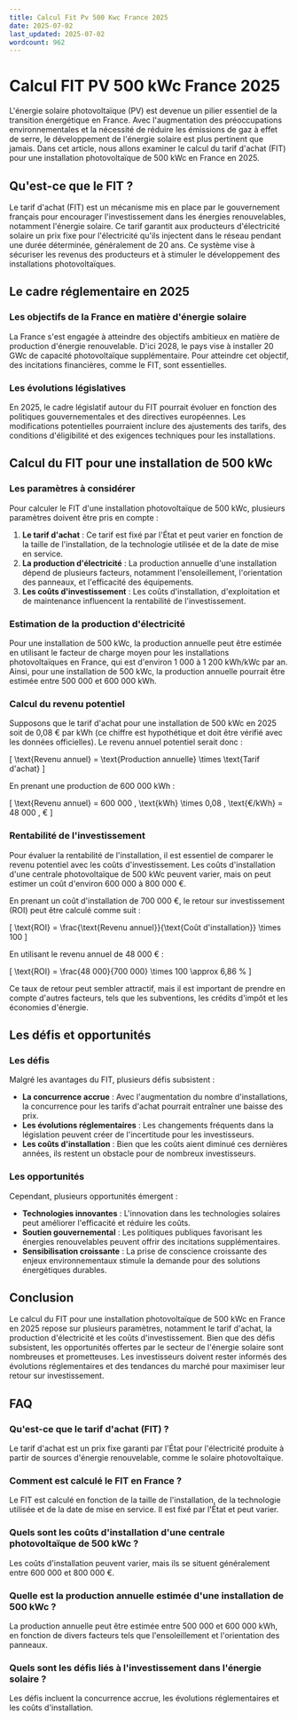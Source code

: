 ```yaml
---
title: Calcul Fit Pv 500 Kwc France 2025
date: 2025-07-02
last_updated: 2025-07-02
wordcount: 962
---
```


# Calcul FIT PV 500 kWc France 2025

L'énergie solaire photovoltaïque (PV) est devenue un pilier essentiel de la transition énergétique en France. Avec l'augmentation des préoccupations environnementales et la nécessité de réduire les émissions de gaz à effet de serre, le développement de l'énergie solaire est plus pertinent que jamais. Dans cet article, nous allons examiner le calcul du tarif d'achat (FIT) pour une installation photovoltaïque de 500 kWc en France en 2025.

## Qu'est-ce que le FIT ?

Le tarif d'achat (FIT) est un mécanisme mis en place par le gouvernement français pour encourager l'investissement dans les énergies renouvelables, notamment l'énergie solaire. Ce tarif garantit aux producteurs d'électricité solaire un prix fixe pour l'électricité qu'ils injectent dans le réseau pendant une durée déterminée, généralement de 20 ans. Ce système vise à sécuriser les revenus des producteurs et à stimuler le développement des installations photovoltaïques.

## Le cadre réglementaire en 2025

### Les objectifs de la France en matière d'énergie solaire

La France s'est engagée à atteindre des objectifs ambitieux en matière de production d'énergie renouvelable. D'ici 2028, le pays vise à installer 20 GWc de capacité photovoltaïque supplémentaire. Pour atteindre cet objectif, des incitations financières, comme le FIT, sont essentielles.

### Les évolutions législatives

En 2025, le cadre législatif autour du FIT pourrait évoluer en fonction des politiques gouvernementales et des directives européennes. Les modifications potentielles pourraient inclure des ajustements des tarifs, des conditions d'éligibilité et des exigences techniques pour les installations.

## Calcul du FIT pour une installation de 500 kWc

### Les paramètres à considérer

Pour calculer le FIT d'une installation photovoltaïque de 500 kWc, plusieurs paramètres doivent être pris en compte :

1. **Le tarif d'achat** : Ce tarif est fixé par l'État et peut varier en fonction de la taille de l'installation, de la technologie utilisée et de la date de mise en service.
2. **La production d'électricité** : La production annuelle d'une installation dépend de plusieurs facteurs, notamment l'ensoleillement, l'orientation des panneaux, et l'efficacité des équipements.
3. **Les coûts d'investissement** : Les coûts d'installation, d'exploitation et de maintenance influencent la rentabilité de l'investissement.

### Estimation de la production d'électricité

Pour une installation de 500 kWc, la production annuelle peut être estimée en utilisant le facteur de charge moyen pour les installations photovoltaïques en France, qui est d'environ 1 000 à 1 200 kWh/kWc par an. Ainsi, pour une installation de 500 kWc, la production annuelle pourrait être estimée entre 500 000 et 600 000 kWh.

### Calcul du revenu potentiel

Supposons que le tarif d'achat pour une installation de 500 kWc en 2025 soit de 0,08 € par kWh (ce chiffre est hypothétique et doit être vérifié avec les données officielles). Le revenu annuel potentiel serait donc :

\[
\text{Revenu annuel} = \text{Production annuelle} \times \text{Tarif d'achat}
\]

En prenant une production de 600 000 kWh :

\[
\text{Revenu annuel} = 600 000 \, \text{kWh} \times 0,08 \, \text{€/kWh} = 48 000 \, €
\]

### Rentabilité de l'investissement

Pour évaluer la rentabilité de l'installation, il est essentiel de comparer le revenu potentiel avec les coûts d'investissement. Les coûts d'installation d'une centrale photovoltaïque de 500 kWc peuvent varier, mais on peut estimer un coût d'environ 600 000 à 800 000 €.

En prenant un coût d'installation de 700 000 €, le retour sur investissement (ROI) peut être calculé comme suit :

\[
\text{ROI} = \frac{\text{Revenu annuel}}{\text{Coût d'installation}} \times 100
\]

En utilisant le revenu annuel de 48 000 € :

\[
\text{ROI} = \frac{48 000}{700 000} \times 100 \approx 6,86 \%
\]

Ce taux de retour peut sembler attractif, mais il est important de prendre en compte d'autres facteurs, tels que les subventions, les crédits d'impôt et les économies d'énergie.

## Les défis et opportunités

### Les défis

Malgré les avantages du FIT, plusieurs défis subsistent :

- **La concurrence accrue** : Avec l'augmentation du nombre d'installations, la concurrence pour les tarifs d'achat pourrait entraîner une baisse des prix.
- **Les évolutions réglementaires** : Les changements fréquents dans la législation peuvent créer de l'incertitude pour les investisseurs.
- **Les coûts d'installation** : Bien que les coûts aient diminué ces dernières années, ils restent un obstacle pour de nombreux investisseurs.

### Les opportunités

Cependant, plusieurs opportunités émergent :

- **Technologies innovantes** : L'innovation dans les technologies solaires peut améliorer l'efficacité et réduire les coûts.
- **Soutien gouvernemental** : Les politiques publiques favorisant les énergies renouvelables peuvent offrir des incitations supplémentaires.
- **Sensibilisation croissante** : La prise de conscience croissante des enjeux environnementaux stimule la demande pour des solutions énergétiques durables.

## Conclusion

Le calcul du FIT pour une installation photovoltaïque de 500 kWc en France en 2025 repose sur plusieurs paramètres, notamment le tarif d'achat, la production d'électricité et les coûts d'investissement. Bien que des défis subsistent, les opportunités offertes par le secteur de l'énergie solaire sont nombreuses et prometteuses. Les investisseurs doivent rester informés des évolutions réglementaires et des tendances du marché pour maximiser leur retour sur investissement.

## FAQ

### Qu'est-ce que le tarif d'achat (FIT) ?

Le tarif d'achat est un prix fixe garanti par l'État pour l'électricité produite à partir de sources d'énergie renouvelable, comme le solaire photovoltaïque.

### Comment est calculé le FIT en France ?

Le FIT est calculé en fonction de la taille de l'installation, de la technologie utilisée et de la date de mise en service. Il est fixé par l'État et peut varier.

### Quels sont les coûts d'installation d'une centrale photovoltaïque de 500 kWc ?

Les coûts d'installation peuvent varier, mais ils se situent généralement entre 600 000 et 800 000 €.

### Quelle est la production annuelle estimée d'une installation de 500 kWc ?

La production annuelle peut être estimée entre 500 000 et 600 000 kWh, en fonction de divers facteurs tels que l'ensoleillement et l'orientation des panneaux.

### Quels sont les défis liés à l'investissement dans l'énergie solaire ?

Les défis incluent la concurrence accrue, les évolutions réglementaires et les coûts d'installation.